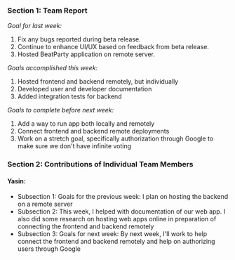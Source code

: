 ### Section 1: Team Report
*Goal for last week:*  
1. Fix any bugs reported during beta release.
2. Continue to enhance UI/UX based on feedback from beta release.
3. Hosted BeatParty application on remote server.
  
*Goals accomplished this week:* 
1. Hosted frontend and backend remotely, but individually
2. Developed user and developer documentation 
3. Added integration tests for backend
  
*Goals to complete before next week:*  
1. Add a way to run app both locally and remotely
2. Connect frontend and backend remote deployments
3. Work on a stretch goal, specifically authorization through Google to make sure we don't have infinite voting
  

### Section 2: Contributions of Individual Team Members

#### Yasin:
* Subsection 1: Goals for the previous week: I plan on hosting the backend on a remote server
* Subsection 2: This week, I helped with documentation of our web app. I also did some research on hosting web apps online in preparation of connecting the frontend and backend remotely
* Subsection 3: Goals for next week: By next week, I'll work to help connect the frontend and backend remotely and help on authorizing users through Google
